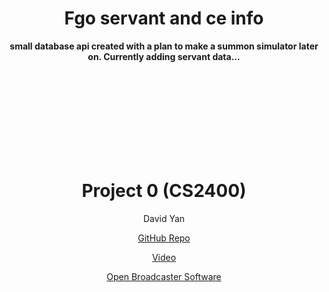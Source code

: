<h1 align = "center"><b>Fgo servant and ce info </b></h1>
<div align = "center">
    <p><b> 
        small database api created with a plan to make a summon simulator later on. Currently adding servant data...
    </b></p>
</div>

<div>
    <br />
    <br />
    <br />
    <br />
    <br />
    <br />
    <br />
    <br />
<div>

<div align = "center">
    <h1 align = "center"><b>Project 0 (CS2400)</b></h1>
    <p> David Yan </p>
    <p><a href="https://github.com/Remrem1645/fgoSCEapi">GitHub Repo</a></p>
    <p><a href="https://www.youtube.com/watch?v=SJTIDkQXIcA">Video</a></p>
    <p><a href="https://obsproject.com/">Open Broadcaster Software</a></p>
</div>

